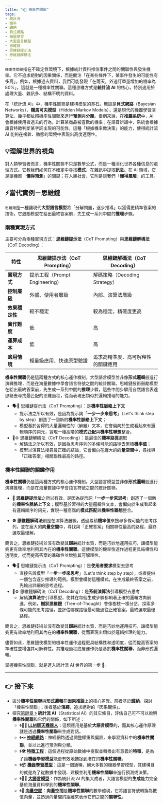 ```yaml
---
title: "🌀🎲 機率性關聯"
tags:
- 統計流
- 機率
- 歸納
- 貝氏網路
- 機器學習
- 大型語言模型
- 思維鏈
- 思維鏈提示法
- 思維鏈解碼法
---
```

`機率性關聯`指在不確定性環境下，根據統計資料推估事件之間的關聯性與發生機率。它不追求絕對的因果關係，而是關注「在某些條件下，某事件發生的可能性有多高」。例如，根據過去資料，我們可能發現「在雨天，外送訂單量增加的機率為 80%」，這就是一種機率性關聯。這種思維方式是**統計流 AI** 的核心，特別適用於處理大量、雜訊多、結構不明的資料。

在「統計流 AI」中，機率性關聯是建構模型的基石。無論是**貝式網路**（Bayesian Networks）、**隱馬可夫模型**（Hidden Markov Models），還是現代的機器學習演算法，幾乎都依賴機率性關聯來進行**預測**與**分類**。舉例來說，在**推薦系統**中，AI 會根據使用者過去的行為，計算某商品被喜歡的機率；在語音辨識中，系統會根據語音特徵判斷某字詞出現的可能性。這種「根據機率做決策」的能力，使得統計流 AI 能夠在複雜、動態的環境中表現出高度適應性。

## 💡理解世界的視角

對人類學習者而言，機率性關聯不只是數學公式，而是一種消化世界各種信息的處理方式。它教我們如何在不確定中尋找**模式**、在雜訊中提取**訊息**。在 AI 領域，它是讓機器「**懂得預測**」的關鍵；在人類社會，它則是讓我們「**懂得風險**」的工具。

## ⚡️當代實例－思維鏈

`思維鏈`是一種讓現代**大型語言模型**將「分解問題，逐步推導」以獲得更精準答案的技術。它鼓勵模型在給出最終答案前，先生成一系列中間的**推理**步驟。

### 兩種實現方式

主要可分為兩種實現方式：**思維鏈提示法**（CoT Prompting）與**思維鏈解碼法**（CoT Decoding）：

|特性|**思維鏈提示法（CoT Prompting）**|**思維鏈解碼法（CoT Decoding）**|
|---|---|---|
|**實現方式**|提示工程（Prompt Engineering）|解碼策略（Decoding Strategy）|
|**控制層級**|外部、使用者層級|內部、演算法層級|
|**效果穩定性**|較不穩定|較為穩定，精確度更高|
|**實作難度**|低|高|
|**運算成本**|低|高|
|**適用情境**|輕量級應用、快速原型驗證|追求高精準度、高可解釋性的關鍵應用|

**機率性關聯**仍是這兩種方式的核心運作機制。大型語言模型並非像**形式邏輯**般進行演繹推理，而是在海量數據中學會語言符號之間的統計關聯。思維鏈技術鼓勵模型在給出最終答案前，先生成一系列中間的**推理**步驟，這些中間步驟用自然語言表達思緒去尋找最匹配的思維過程，從而表現出類似於邏輯推理的能力。

* 🗣️🧠 思維鏈提示法（CoT Prompting）：是**機率性脈絡上下文**
	* 提示法之所以有效，是因為提示詞「**一步一步來思考**」（Let's think step by step）創造了一個新的**機率性脈絡上下文**；
	* 模型基於習得的大量邏輯性的（解題）文本，它會偏向於生成看起來有邏輯順序的詞元，實現一種高階的**模式匹配**與**機率性聯想**整合。
* 🌿⚙️ 思維鏈解碼法（CoT Decoding）：是最佳的**機率路徑**選取
	* 解碼法之所以有效，是因為思考序列的多條可能的路徑去累積**機率值**；
	* 模型以演算法搜尋最正確的結論，它會偏向在龐大的**向量空間**中，尋找與「正確答案」相關聯性最高的路徑。


### 機率性關聯的關鍵作用

**機率性關聯**仍是這兩種方式的核心運作機制。大型語言模型並非像**形式邏輯**般進行演繹推理，而是在海量數據中學會語言符號之間的統計關聯。

- **🧠 思維鏈提示法**之所以有效，是因為提示詞「**一步一步來思考**」創造了一個新的**機率性脈絡上下文**；模型基於習得的大量邏輯性文本，會偏向於生成看起來有邏輯順序的詞元，實現一種高階的**模式匹配**與**機率性聯想**整合。
    
- **⚙️ 思維鏈解碼法**則是在演算法層級，透過累積**機率值**來搜尋多條可能的思考序列，並在龐大的**向量空間**中，尋找與「正確答案」相關聯性最高的路徑，最終選取最優解。
    

簡言之，思維鏈技術並沒有改變其**歸納**統計本質，而是巧妙地運用技巧，讓模型能夠更有效率地利用其內在的**機率性關聯**。這使模型的機率性運作過程更具結構性和透明度，從而提高答案的準確性並增強其可解釋性。

* 🗣️🧠 思維鏈提示法（CoT Prompting）：是**使用者要求**模型去思考
	* 直接告訴模型「**一步一步來思考**」（Let's think step by step），或者提供一個包含逐步推導的範例。模型會模仿這種模式，在生成最終答案之前，先輸出詳細的思考過程。
* 🌿⚙️ 思維鏈解碼法（CoT Decoding）：是**系統演算法**引導模型去思考
	* 解碼**演算法**會引導模型，使其在每個生成步驟都朝著正確的邏輯方向前進。例如，**樹狀思維鏈**（Tree-of-Thought）會像樹枝一樣分岔，探索多條可能的思考路徑，並評估哪條路徑最可能通往正確答案，最終選取最優路徑。

簡言之，思維鏈技術並沒有改變其**歸納**統計本質，而是巧妙地運用技巧，讓模型能夠更有效率地利用其內在的**機率性關聯**，從而表現出類似於邏輯推理的能力。

儘管如此，思維鏈使模型的機率性運作過程更具結構性和透明度，從而提高答案的準確性並增強其可解釋性。其推理過程底層運作仍是基於**機率性關聯**，而非形式邏輯。

掌握機率性關聯，就是進入統計流 AI 世界的第一步 🎲。

***

## 👉 接下來 

- 區分**機率性關聯**與**形式邏輯**在**因果推論**上的核心差異。前者基於**歸納**，探討「機率性關聯」；後者基於**演繹**，追求絕對的「因果關係」。
- 探究[第肆章 🌀](04----statistical_ai.zh-hant) **統計流 AI**（Statistical AI）的其它條目，評估自己可不可以說明**機率性關聯**和它們的關係，如下所述：
	- **🌀🧞‍♀️ [LLM聊天機器人](04-02-llm_chatbots.zh-hant)**：這類應用是基於**大語言模型**的，而其核心運作原理就是透過**機率性關聯**來生成對話。   
	- **🌀🪢 [神經網路](04-03-neural_networks.zh-hant)**：神經網路透過調整權重與偏置，來學習資料中的**機率性關聯**，並以此進行預測與分類。     
	- **🌀🛠️ [特徵工程](04-04-feature_engineering.zh-hant)**：這個過程從原始數據中提取並轉換出有意義的**特徵**，是為了讓**機器學習模型**能更有效地捕捉到潛在的**機率性關聯**。     
	- **🌀📦 [機器學習模型](04-05-machine_learning_models.zh-hant)**：這是一個通稱，絕大多數的機器學習模型，其建構目的就是為了從數據中發現、建模並利用**機率性關聯**來進行預測或決策。     
	- **🌀😵‍💫 [大語言模型](04-06-llm_webassembly.zh-hant)**：作為統計流 AI 的集大成者，大語言模型的**生成**能力完全基於海量資料學到的**機率性關聯**。     
	- **🌀🌌 [向量空間](04-07-vector_space.zh-hant)**：**向量空間**是**機率性關聯**的數學體現，它將語言符號轉換為數值向量，並透過向量間的距離來表示它們之間的**關聯性**。